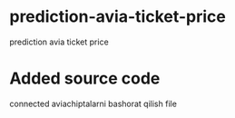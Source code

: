 # prediction-avia-ticket-price
prediction avia ticket price
# Added source code
connected aviachiptalarni bashorat qilish file
